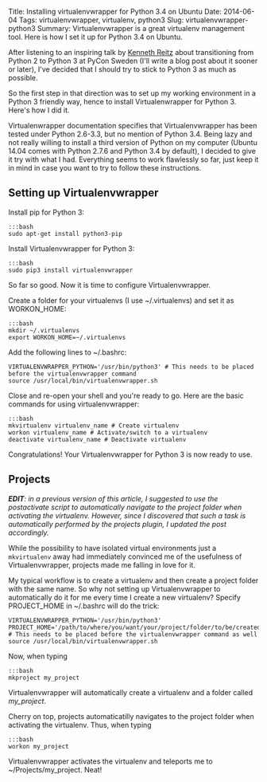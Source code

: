 Title: Installing virtualenvwrapper for Python 3.4 on Ubuntu
Date: 2014-06-04
Tags: virtualenvwrapper, virtualenv, python3
Slug: virtualenvwrapper-python3
Summary: Virtualenvwrapper is a great virtualenv management tool. Here is how I set it up for Python 3.4 on Ubuntu.


After listening to an inspiring talk by [Kenneth Reitz](http://www.kennethreitz.org/) about transitioning from Python 2 to Python 3 at PyCon Sweden (I'll write a blog post about it sooner or later), I've decided that I should try to stick to Python 3 as much as possible.

So the first step in that direction was to set up my working environment in a Python 3 friendly way, hence to install Virtualenwrapper for Python 3. Here's how I did it.

Virtualenwrapper documentation specifies that Virtualenvwrapper has been tested under Python 2.6-3.3, but no mention of Python 3.4. Being lazy and not really willing to install a third version of Python on my computer (Ubuntu 14.04 comes with Python 2.7.6 and Python 3.4 by default), I decided to give it try with what I had. Everything seems to work flawlessly so far, just keep it in mind in case you want to try to follow these instructions.

Setting up Virtualenvwrapper
----------------------------

Install pip for Python 3:

    :::bash
    sudo apt-get install python3-pip


Install Virtualenvwrapper for Python 3:

    :::bash
    sudo pip3 install virtualenvwrapper

So far so good. Now it is time to configure Virtualenvwrapper.

Create a folder for your virtualenvs (I use ~/.virtualenvs) and set it as WORKON_HOME:

    :::bash
    mkdir ~/.virtualenvs
    export WORKON_HOME=~/.virtualenvs

Add the following lines to ~/.bashrc:

    VIRTUALENVWRAPPER_PYTHON='/usr/bin/python3' # This needs to be placed before the virtualenvwrapper command
    source /usr/local/bin/virtualenvwrapper.sh

Close and re-open your shell and you're ready to go. Here are the basic commands for using virtualenvwrapper:

    :::bash
    mkvirtualenv virtualenv_name # Create virtualenv
    workon virtualenv_name # Activate/switch to a virtualenv
    deactivate virtualenv_name # Deactivate virtualenv

Congratulations! Your Virtualenvwrapper for Python 3 is now ready to use.

Projects
--------

_**EDIT**: in a previous version of this article, I suggested to use the postactivate script to automatically navigate to the project folder when activating the virtualenv. However, since I discovered that such a task is automatically performed by the projects plugin, I updated the post accordingly._

While the possibility to have isolated virtual environments just a `mkvirtualenv` away had immediately convinced me of the usefulness of Virtualenvwrapper, projects made me falling in love for it.

My typical workflow is to create a virtualenv and then create a project folder with the same name. So why not setting up Virtualenvwrapper to automatically do it for me every time I create a new virtualenv? Specify PROJECT_HOME in ~/.bashrc will do the trick:

    VIRTUALENVWRAPPER_PYTHON='/usr/bin/python3'
    PROJECT_HOME='/path/to/where/you/want/your/project/folder/to/be/created' # This needs to be placed before the virtualenvwrapper command as well
    source /usr/local/bin/virtualenvwrapper.sh

Now, when typing

    :::bash
    mkproject my_project

Virtualenvwrapper will automatically create a virtualenv and a folder called *my_project*.

Cherry on top, projects automaticatilly navigates to the project folder when activating the virtualenv. Thus, when typing

    :::bash
    workon my_project

Virtualenvwrapper activates the virtualenv and teleports me to ~/Projects/my_project. Neat!

